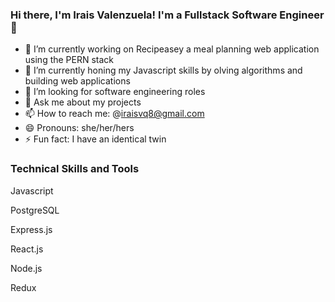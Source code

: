 ### Hi there, I'm Irais Valenzuela! I'm a Fullstack Software Engineer 👋



- 🔭 I’m currently working on Recipeasey a meal planning web application using the PERN stack
- 🌱 I’m currently honing my Javascript skills by olving algorithms and building web applications
- 🤔 I’m looking for software engineering roles
- 💬 Ask me about my projects
- 📫 How to reach me: @iraisvq8@gmail.com
- 😄 Pronouns: she/her/hers
- ⚡ Fun fact: I have an identical twin

<h3>Technical Skills and Tools</h3>
<p>Javascript</p>
<p>PostgreSQL</p>
<p>Express.js</p>
<p>React.js</p>
<p>Node.js</p>
<p>Redux</p>
